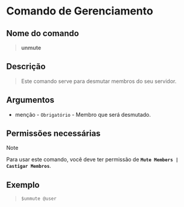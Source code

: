 # Comando de Gerenciamento

## Nome do comando
> **unmute**

## Descrição
> Este comando serve para desmutar membros do seu servidor.

## Argumentos
- menção - `Obrigatório` - Membro que será desmutado.

## Permissões necessárias
> [!NOTE]
> Para usar este comando, você deve ter permissão de **`Mute Members | Castigar Membros`**.

## Exemplo
> `$unmute @user`
